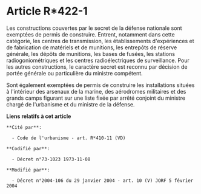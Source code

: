 # Article R*422-1

Les constructions couvertes par le secret de la défense nationale sont exemptées de permis de construire. Entrent, notamment
dans cette catégorie, les centres de transmission, les établissements d'expériences et de fabrication de matériels et de
munitions, les entrepôts de réserve générale, les dépôts de munitions, les bases de fusées, les stations radiogoniométriques
et les centres radioélectriques de surveillance. Pour les autres constructions, le caractère secret est reconnu par décision
de portée générale ou particulière du ministre compétent.

Sont également exemptées de permis de construire les installations situées à l'intérieur des arsenaux de la marine, des
aérodromes militaires et des grands camps figurant sur une liste fixée par arrêté conjoint du ministre chargé de l'urbanisme
et du ministre de la défense.

**Liens relatifs à cet article**

	**Cité par**:

	  - Code de l'urbanisme - art. R*410-11 (VD)

	**Codifié par**:

	  - Décret n°73-1023 1973-11-08

	**Modifié par**:

	  - Décret n°2004-106 du 29 janvier 2004 - art. 10 (V) JORF 5 février 2004
